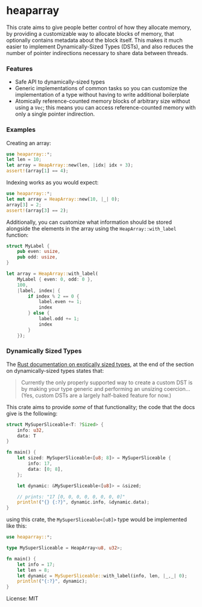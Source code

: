 # heaparray

This crate aims to give people better control of how they allocate memory,
by providing a customizable way to allocate blocks of memory, that optionally
contains metadata about the block itself. This makes it much easier to implement
Dynamically-Sized Types (DSTs), and also reduces the number of pointer
indirections necessary to share data between threads.

### Features
- Safe API to dynamically-sized types
- Generic implementations of common tasks so you can customize the
  implementation of a type without having to write additional boilerplate
- Atomically reference-counted memory blocks of arbitrary size without
  using a `Vec`; this means you can access reference-counted memory with
  only a single pointer indirection.

### Examples
Creating an array:

```rust
use heaparray::*;
let len = 10;
let array = HeapArray::new(len, |idx| idx + 3);
assert!(array[1] == 4);
```

Indexing works as you would expect:

```rust
use heaparray::*;
let mut array = HeapArray::new(10, |_| 0);
array[3] = 2;
assert!(array[3] == 2);
```

Additionally, you can customize what information should be stored alongside
the elements in the array using the `HeapArray::with_label` function:

```rust
struct MyLabel {
    pub even: usize,
    pub odd: usize,
}

let array = HeapArray::with_label(
    MyLabel { even: 0, odd: 0 },
    100,
    |label, index| {
        if index % 2 == 0 {
            label.even += 1;
            index
        } else {
            label.odd += 1;
            index
        }
    });
```

### Dynamically Sized Types
The [Rust documentation on exotically sized types][rust-docs-dsts],
at the end of the section on dynamically-sized types states that:

[rust-docs-dsts]: https://doc.rust-lang.org/nomicon/exotic-sizes.html

> Currently the only properly supported way to create a custom DST is by
> making your type generic and performing an unsizing coercion...
> (Yes, custom DSTs are a largely half-baked feature for now.)

This crate aims to provide *some* of that functionality; the code that
the docs give is the following:

```rust
struct MySuperSliceable<T: ?Sized> {
    info: u32,
    data: T
}

fn main() {
    let sized: MySuperSliceable<[u8; 8]> = MySuperSliceable {
        info: 17,
        data: [0; 8],
    };

    let dynamic: &MySuperSliceable<[u8]> = &sized;

    // prints: "17 [0, 0, 0, 0, 0, 0, 0, 0]"
    println!("{} {:?}", dynamic.info, &dynamic.data);
}
```

using this crate, the `MySuperSliceable<[u8]>` type would be
implemented like this:

```rust
use heaparray::*;

type MySuperSliceable = HeapArray<u8, u32>;

fn main() {
    let info = 17;
    let len = 8;
    let dynamic = MySuperSliceable::with_label(info, len, |_,_| 0);
    println!("{:?}", dynamic);
}
```

License: MIT
